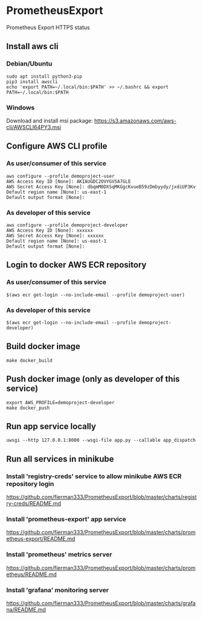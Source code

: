 # PrometheusExport
Prometheus Export HTTPS status

## Install aws cli
### Debian/Ubuntu
```
sudo apt install python3-pip
pip3 install awscli
echo 'export PATH=~/.local/bin:$PATH' >> ~/.bashrc && export PATH=~/.local/bin:$PATH
```

### Windows
Download and install msi package: https://s3.amazonaws.com/aws-cli/AWSCLI64PY3.msi

## Configure AWS CLI profile
### As user/consumer of this service
```
aws configure --profile demoproject-user
AWS Access Key ID [None]: AKIAUGDC2OVYGV5A7GLE
AWS Secret Access Key [None]: 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
Default region name [None]: us-east-1
Default output format [None]:
```

### As developer of this service
```
aws configure --profile demoproject-developer
AWS Access Key ID [None]: xxxxxx
AWS Secret Access Key [None]: xxxxxx
Default region name [None]: us-east-1
Default output format [None]:
```

## Login to docker AWS ECR repository
### As user/consumer of this service
```
$(aws ecr get-login --no-include-email --profile demoproject-user)
```

### As developer of this service
```
$(aws ecr get-login --no-include-email --profile demoproject-developer)
```

## Build docker image
```
make docker_build
```

## Push docker image (only as developer of this service)
```
export AWS_PROFILE=demoproject-developer
make docker_push
```

## Run app service locally
```
uwsgi --http 127.0.0.1:8000 --wsgi-file app.py --callable app_dispatch
```

## Run all services in minikube
### Install 'registry-creds' service to allow minikube AWS ECR repository login
https://github.com/fierman333/PrometheusExport/blob/master/charts/registry-creds/README.md

### Install 'prometheus-export' app service
https://github.com/fierman333/PrometheusExport/blob/master/charts/prometheus-export/README.md

### Install 'prometheus' metrics server
https://github.com/fierman333/PrometheusExport/blob/master/charts/prometheus/README.md

### Install 'grafana' monitoring server
https://github.com/fierman333/PrometheusExport/blob/master/charts/grafana/README.md
